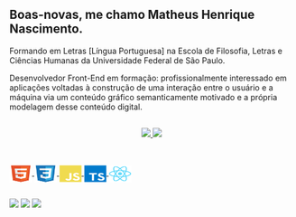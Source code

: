 ## Boas-novas, me chamo Matheus Henrique Nascimento.

Formando em Letras [Língua Portuguesa] na Escola de Filosofia, Letras e Ciências Humanas da Universidade Federal de São Paulo.

Desenvolvedor Front-End em formação: profissionalmente interessado em aplicações voltadas à construção de uma interação entre o usuário e a máquina via um conteúdo gráfico semanticamente motivado e a própria modelagem desse conteúdo digital.

##

<div align="center">
  <a href="https://github.com/Matheus-Henrique-Nascimento">
  <img height="180em" src="https://github-readme-stats.vercel.app/api?username=Matheus-Henrique-Nascimento&show_icons=true&theme=dark&include_all_commits=true&count_private=true"/>
  <img height="180em" src="https://github-readme-stats.vercel.app/api/top-langs/?username=Matheus-Henrique-Nascimento&layout=compact&langs_count=7&theme=dark"/>
</div>

##

<div style="display: inline_block"><br>
  <img align="center" alt="Matheus-HTML" height="30" width="40" src="https://raw.githubusercontent.com/devicons/devicon/master/icons/html5/html5-original.svg">
  <img align="center" alt="Matheus-CSS" height="30" width="40" src="https://raw.githubusercontent.com/devicons/devicon/master/icons/css3/css3-original.svg">
  <img align="center" alt="Matheus-Js" height="30" width="40" src="https://raw.githubusercontent.com/devicons/devicon/master/icons/javascript/javascript-plain.svg">
  <img align="center" alt="Matheus-Ts" height="30" width="40" src="https://raw.githubusercontent.com/devicons/devicon/master/icons/typescript/typescript-plain.svg">
  <img align="center" alt="Matheus-React" height="30" width="40" src="https://raw.githubusercontent.com/devicons/devicon/master/icons/react/react-original.svg">
  
  ##
  
  <div> 
  <a href="https://www.instagram.com/math_hen_nas/" target="_blank"><img src="https://img.shields.io/badge/-Instagram-%23E4405F?style=for-the-badge&logo=instagram&logoColor=white" target="_blank"></a>
  <a href="https://www.linkedin.com/in/hellleno/" target="_blank"><img src="https://img.shields.io/badge/-LinkedIn-%230077B5?style=for-the-badge&logo=linkedin&logoColor=white" target="_blank"></a>
  <a href="https://www.behance.net/matheushenriqu18" target="_blank"><img src="https://img.shields.io/badge/-Behance-blue?style=for-the-badge&logo=behance&logoColor=white"></a>
</div>
